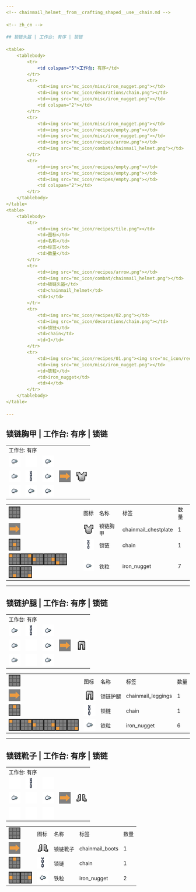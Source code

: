 ```yaml
---
<!-- chainmail_helmet__from__crafting_shaped__use__chain.md -->

<!-- zh_cn -->

## 锁链头盔 | 工作台: 有序 | 锁链

<table>
	<tablebody>
		<tr>
			<td colspan="5">工作台: 有序</td>
		</tr>
		<tr>
			<td><img src="mc_icon/misc/iron_nugget.png"></td>
			<td><img src="mc_icon/decorations/chain.png"></td>
			<td><img src="mc_icon/misc/iron_nugget.png"></td>
			<td colspan="2"></td>
		</tr>
		<tr>
			<td><img src="mc_icon/misc/iron_nugget.png"></td>
			<td><img src="mc_icon/recipes/empty.png"></td>
			<td><img src="mc_icon/misc/iron_nugget.png"></td>
			<td><img src="mc_icon/recipes/arrow.png"></td>
			<td><img src="mc_icon/combat/chainmail_helmet.png"></td>
		</tr>
		<tr>
			<td><img src="mc_icon/recipes/empty.png"></td>
			<td><img src="mc_icon/recipes/empty.png"></td>
			<td><img src="mc_icon/recipes/empty.png"></td>
			<td colspan="2"></td>
		</tr>
	</tablebody>
</table>
<table>
	<tablebody>
		<tr>
			<td><img src="mc_icon/recipes/tile.png"></td>
			<td>图标</td>
			<td>名称</td>
			<td>标签</td>
			<td>数量</td>
		</tr>
		<tr>
			<td><img src="mc_icon/recipes/arrow.png"></td>
			<td><img src="mc_icon/combat/chainmail_helmet.png"></td>
			<td>锁链头盔</td>
			<td>chainmail_helmet</td>
			<td>1</td>
		</tr>
		<tr>
			<td><img src="mc_icon/recipes/02.png"></td>
			<td><img src="mc_icon/decorations/chain.png"></td>
			<td>锁链</td>
			<td>chain</td>
			<td>1</td>
		</tr>
		<tr>
			<td><img src="mc_icon/recipes/01.png"><img src="mc_icon/recipes/03.png"><img src="mc_icon/recipes/04.png"><img src="mc_icon/recipes/06.png"></td>
			<td><img src="mc_icon/misc/iron_nugget.png"></td>
			<td>铁粒</td>
			<td>iron_nugget</td>
			<td>4</td>
		</tr>
	</tablebody>
</table>

---
```

<!-- chainmail_chestplate__from__crafting_shaped__use__chain.md -->

<!-- zh_cn -->

## 锁链胸甲 | 工作台: 有序 | 锁链

<table>
	<tablebody>
		<tr>
			<td colspan="5">工作台: 有序</td>
		</tr>
		<tr>
			<td><img src="mc_icon/misc/iron_nugget.png"></td>
			<td><img src="mc_icon/recipes/empty.png"></td>
			<td><img src="mc_icon/misc/iron_nugget.png"></td>
			<td colspan="2"></td>
		</tr>
		<tr>
			<td><img src="mc_icon/misc/iron_nugget.png"></td>
			<td><img src="mc_icon/decorations/chain.png"></td>
			<td><img src="mc_icon/misc/iron_nugget.png"></td>
			<td><img src="mc_icon/recipes/arrow.png"></td>
			<td><img src="mc_icon/combat/chainmail_chestplate.png"></td>
		</tr>
		<tr>
			<td><img src="mc_icon/misc/iron_nugget.png"></td>
			<td><img src="mc_icon/misc/iron_nugget.png"></td>
			<td><img src="mc_icon/misc/iron_nugget.png"></td>
			<td colspan="2"></td>
		</tr>
	</tablebody>
</table>
<table>
	<tablebody>
		<tr>
			<td><img src="mc_icon/recipes/tile.png"></td>
			<td>图标</td>
			<td>名称</td>
			<td>标签</td>
			<td>数量</td>
		</tr>
		<tr>
			<td><img src="mc_icon/recipes/arrow.png"></td>
			<td><img src="mc_icon/combat/chainmail_chestplate.png"></td>
			<td>锁链胸甲</td>
			<td>chainmail_chestplate</td>
			<td>1</td>
		</tr>
		<tr>
			<td><img src="mc_icon/recipes/05.png"></td>
			<td><img src="mc_icon/decorations/chain.png"></td>
			<td>锁链</td>
			<td>chain</td>
			<td>1</td>
		</tr>
		<tr>
			<td><img src="mc_icon/recipes/01.png"><img src="mc_icon/recipes/03.png"><img src="mc_icon/recipes/04.png"><img src="mc_icon/recipes/06.png"><img src="mc_icon/recipes/07.png"><img src="mc_icon/recipes/08.png"><img src="mc_icon/recipes/09.png"></td>
			<td><img src="mc_icon/misc/iron_nugget.png"></td>
			<td>铁粒</td>
			<td>iron_nugget</td>
			<td>7</td>
		</tr>
	</tablebody>
</table>

---
<!-- chainmail_leggings__from__crafting_shaped__use__chain.md -->

<!-- zh_cn -->

## 锁链护腿 | 工作台: 有序 | 锁链

<table>
	<tablebody>
		<tr>
			<td colspan="5">工作台: 有序</td>
		</tr>
		<tr>
			<td><img src="mc_icon/misc/iron_nugget.png"></td>
			<td><img src="mc_icon/decorations/chain.png"></td>
			<td><img src="mc_icon/misc/iron_nugget.png"></td>
			<td colspan="2"></td>
		</tr>
		<tr>
			<td><img src="mc_icon/misc/iron_nugget.png"></td>
			<td><img src="mc_icon/recipes/empty.png"></td>
			<td><img src="mc_icon/misc/iron_nugget.png"></td>
			<td><img src="mc_icon/recipes/arrow.png"></td>
			<td><img src="mc_icon/combat/chainmail_leggings.png"></td>
		</tr>
		<tr>
			<td><img src="mc_icon/misc/iron_nugget.png"></td>
			<td><img src="mc_icon/recipes/empty.png"></td>
			<td><img src="mc_icon/misc/iron_nugget.png"></td>
			<td colspan="2"></td>
		</tr>
	</tablebody>
</table>
<table>
	<tablebody>
		<tr>
			<td><img src="mc_icon/recipes/tile.png"></td>
			<td>图标</td>
			<td>名称</td>
			<td>标签</td>
			<td>数量</td>
		</tr>
		<tr>
			<td><img src="mc_icon/recipes/arrow.png"></td>
			<td><img src="mc_icon/combat/chainmail_leggings.png"></td>
			<td>锁链护腿</td>
			<td>chainmail_leggings</td>
			<td>1</td>
		</tr>
		<tr>
			<td><img src="mc_icon/recipes/02.png"></td>
			<td><img src="mc_icon/decorations/chain.png"></td>
			<td>锁链</td>
			<td>chain</td>
			<td>1</td>
		</tr>
		<tr>
			<td><img src="mc_icon/recipes/01.png"><img src="mc_icon/recipes/03.png"><img src="mc_icon/recipes/04.png"><img src="mc_icon/recipes/06.png"><img src="mc_icon/recipes/07.png"><img src="mc_icon/recipes/09.png"></td>
			<td><img src="mc_icon/misc/iron_nugget.png"></td>
			<td>铁粒</td>
			<td>iron_nugget</td>
			<td>6</td>
		</tr>
	</tablebody>
</table>

---
<!-- chainmail_boots__from__crafting_shaped__use__chain.md -->

<!-- zh_cn -->

## 锁链靴子 | 工作台: 有序 | 锁链

<table>
	<tablebody>
		<tr>
			<td colspan="5">工作台: 有序</td>
		</tr>
		<tr>
			<td><img src="mc_icon/recipes/empty.png"></td>
			<td><img src="mc_icon/decorations/chain.png"></td>
			<td><img src="mc_icon/recipes/empty.png"></td>
			<td colspan="2"></td>
		</tr>
		<tr>
			<td><img src="mc_icon/misc/iron_nugget.png"></td>
			<td><img src="mc_icon/recipes/empty.png"></td>
			<td><img src="mc_icon/misc/iron_nugget.png"></td>
			<td><img src="mc_icon/recipes/arrow.png"></td>
			<td><img src="mc_icon/combat/chainmail_boots.png"></td>
		</tr>
		<tr>
			<td><img src="mc_icon/recipes/empty.png"></td>
			<td><img src="mc_icon/recipes/empty.png"></td>
			<td><img src="mc_icon/recipes/empty.png"></td>
			<td colspan="2"></td>
		</tr>
	</tablebody>
</table>
<table>
	<tablebody>
		<tr>
			<td><img src="mc_icon/recipes/tile.png"></td>
			<td>图标</td>
			<td>名称</td>
			<td>标签</td>
			<td>数量</td>
		</tr>
		<tr>
			<td><img src="mc_icon/recipes/arrow.png"></td>
			<td><img src="mc_icon/combat/chainmail_boots.png"></td>
			<td>锁链靴子</td>
			<td>chainmail_boots</td>
			<td>1</td>
		</tr>
		<tr>
			<td><img src="mc_icon/recipes/02.png"></td>
			<td><img src="mc_icon/decorations/chain.png"></td>
			<td>锁链</td>
			<td>chain</td>
			<td>1</td>
		</tr>
		<tr>
			<td><img src="mc_icon/recipes/04.png"><img src="mc_icon/recipes/06.png"></td>
			<td><img src="mc_icon/misc/iron_nugget.png"></td>
			<td>铁粒</td>
			<td>iron_nugget</td>
			<td>2</td>
		</tr>
	</tablebody>
</table>

